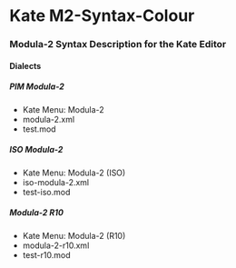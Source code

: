 # Kate M2-Syntax-Colour
### Modula-2 Syntax Description for the Kate Editor

#### Dialects

##### PIM Modula-2
* Kate Menu: Modula-2
* modula-2.xml
* test.mod

##### ISO Modula-2
* Kate Menu: Modula-2 (ISO)
* iso-modula-2.xml
* test-iso.mod

##### Modula-2 R10
* Kate Menu: Modula-2 (R10)
* modula-2-r10.xml
* test-r10.mod
